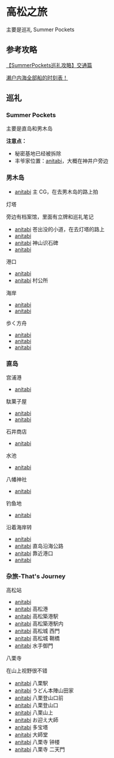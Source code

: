 # 高松之旅

主要是巡礼 Summer Pockets

## 参考攻略

[【SummerPockets巡礼攻略】交通篇](https://www.bilibili.com/video/BV1c94y1y7qH)

[濑户内海全部船的时刻表！](https://www.xiaohongshu.com/explore/680da19d000000001d009a9a)

## 巡礼

### Summer Pockets

主要是直岛和男木岛

**注意点：**

- 秘密基地已经被拆除
- 丰爷家位置：[anitabi](https://anitabi.cn/map?c=134.0557,34.4204&z=19.3&bangumiId=295957&pid=lrmu914bx)，大概在神井户旁边

### 男木岛

- [anitabi](https://anitabi.cn/images/points/363957/51i52cpti_1672370121555.jpg?plan=h360) 主 CG，在去男木岛的路上拍

灯塔

旁边有档案馆，里面有立牌和巡礼笔记

- [anitabi](https://anitabi.cn/images/points/363957/51i52cptq_1672370122595.jpg?plan=h360) 苍出没的小道，在去灯塔的路上
- [anitabi](https://anitabi.cn/images/user/1099/bangumi/363957/points/v39314lxz-1745852540604.jpg?plan=h360)
- [anitabi](https://anitabi.cn/images/points/363957/jyp8osfzn_1714463716616.jpg?plan=h360) 神山识石碑
- [anitabi](https://anitabi.cn/images/points/363957/unw35q4se_1744648845776_c16v9.jpg?plan=h360)

港口

- [anitabi](https://anitabi.cn/images/points/295957/51i52cp55_1742140421000.jpg?plan=h360)
- [anitabi](https://anitabi.cn/images/points/363957/51i52cp5g_1672370114067.jpg?plan=h360) 村公所

海岸

- [anitabi](https://anitabi.cn/images/points/363957/51i52cp74_1672370115533.jpg?plan=h360)
- [anitabi](https://anitabi.cn/images/points/363957/untnhg4f0_1744643474016_c16v9.jpg?plan=h360)

歩く方舟

- [anitabi](https://anitabi.cn/images/user/1099/bangumi/363957/points/uvyxsvvfw-1745281910512.jpg?plan=h360)
- [anitabi](https://anitabi.cn/images/points/363957/uvysqsu0j_1745281577234.jpg?plan=h360)
- [anitabi](https://anitabi.cn/images/user/1099/bangumi/363957/points/uvj97bktl-1745247743752.jpg?plan=h360)

### 直岛

宫浦港

- [anitabi](https://anitabi.cn/images/points/363957/51i52cpr2_1672370130703.jpg?plan=h360)

駄菓子屋

- [anitabi](https://anitabi.cn/images/points/363957/51i52cp8o_1672370125249.jpg?plan=h360)
- [anitabi](https://anitabi.cn/images/points/363957/unbkvzoht_1744604274255.jpg?plan=h360)

石井商店

- [anitabi](https://anitabi.cn/images/points/363957/51i52cq34_1672370151766.jpg?plan=h360)

水池

- [anitabi](https://image.anitabi.cn/points/363957/51i52cpqs_1672370128232.jpg)

八幡神社

- [anitabi](https://anitabi.cn/images/user/1099/bangumi/363957/points/asxpk8-1747663626466.jpg?plan=h360)

钓鱼地

- [anitabi](https://anitabi.cn/images/points/363957/51i52cqnp_1672370134814.jpg?plan=h360)

沿着海岸转

- [anitabi](https://anitabi.cn/images/points/363957/jypwuzfsf_1714465180063.jpg?plan=h360)
- [anitabi](https://anitabi.cn/images/points/363957/untzn1i2r_1744644238401_c16v9.jpg?plan=h360) 直岛沿海公路
- [anitabi](https://anitabi.cn/images/user/1099/bangumi/363957/points/v3a35fnad-1745854705397.jpg?plan=h360) 靠近港口
- [anitabi](https://anitabi.cn/images/user/1099/bangumi/363957/points/v3aappcio-1745855318045.jpg?plan=h360)

### 杂旅-That's Journey

高松站

- [anitabi](https://anitabi.cn/images/points/437593/uvitgjy0e_1745246800530.jpg?plan=h360)
- [anitabi](https://anitabi.cn/images/user/1073/bangumi/437593/points/uztq7gxfq-1745584013512.jpg?plan=h360) 高松港
- [anitabi](https://anitabi.cn/images/points/437593/uvixxj7jt_1745247093173.jpg?plan=h360) 高松築港駅
- [anitabi](https://anitabi.cn/images/points/437593/uviztwmka_1745247179597.jpg?plan=h360) 高松築港駅内
- [anitabi](https://anitabi.cn/images/user/1073/bangumi/437593/points/uztrbtgwu-1745584077047.jpg?plan=h360) 高松城 西門
- [anitabi](https://anitabi.cn/images/points/437593/uvj0zndxi_1745247264469.jpg?plan=h360) 高松城 鞘橋
- [anitabi](https://anitabi.cn/images/user/1073/bangumi/437593/points/uztusggfm-1745584294422.jpg?plan=h360) 水手御門

八栗寺

在山上视野很不错

- [anitabi](https://anitabi.cn/images/points/437593/uvj5lqfu9_1745247528249.jpg?plan=h360) 八栗駅
- [anitabi](https://anitabi.cn/images/user/1073/bangumi/437593/points/uvkal06xw-1745250016687.jpg?plan=h360) うどん本陣山田家
- [anitabi](https://anitabi.cn/images/user/1073/bangumi/437593/points/uztg2o4h0-1745583391495.jpg?plan=h360) 八栗登山口前
- [anitabi](https://anitabi.cn/images/user/1073/bangumi/437593/points/uztgz688m-1745583442448.jpg?plan=h360) 八栗登山口
- [anitabi](https://anitabi.cn/images/user/1073/bangumi/437593/points/uzthn6htz-1745583480689.jpg?plan=h360) 八栗山上
- [anitabi](https://anitabi.cn/images/user/1073/bangumi/437593/points/uztntadeu-1745583857959.jpg?plan=h360) お迎え大師
- [anitabi](https://anitabi.cn/images/user/1073/bangumi/437593/points/uzti6fc9y-1745583520456.jpg?plan=h360) 多宝塔
- [anitabi](https://anitabi.cn/images/user/1073/bangumi/437593/points/uztiq6e2m-1745583571086.jpg?plan=h360) 大師堂
- [anitabi](https://anitabi.cn/images/user/1073/bangumi/437593/points/uztl39rfq-1745583697088.jpg?plan=h360) 八栗寺 钟楼
- [anitabi](https://anitabi.cn/images/user/1073/bangumi/437593/points/uztluqvc7-1745583798906.jpg?plan=h360) 八栗寺 二天門
